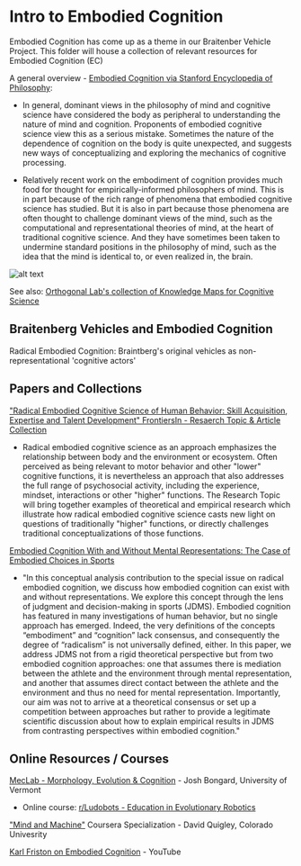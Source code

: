 # Intro to Embodied Cognition
Embodied Cognition has come up as a theme in our Braitenber Vehicle Project. This folder will house a collection of relevant resources for Embodied Cognition (EC)

A general overview - [Embodied Cognition via Stanford Encyclopedia of Philosophy](https://plato.stanford.edu/entries/embodied-cognition/):

- In general, dominant views in the philosophy of mind and cognitive science have considered the body as peripheral to understanding the nature of mind and cognition. Proponents of embodied cognitive science view this as a serious mistake. Sometimes the nature of the dependence of cognition on the body is quite unexpected, and suggests new ways of conceptualizing and exploring the mechanics of cognitive processing.

- Relatively recent work on the embodiment of cognition provides much food for thought for empirically-informed philosophers of mind. This is in part because of the rich range of phenomena that embodied cognitive science has studied. But it is also in part because those phenomena are often thought to challenge dominant views of the mind, such as the computational and representational theories of mind, at the heart of traditional cognitive science. And they have sometimes been taken to undermine standard positions in the philosophy of mind, such as the idea that the mind is identical to, or even realized in, the brain.


![alt text](https://raw.githubusercontent.com/Orthogonal-Research-Lab/Knowledge-Maps/master/Cognitive%20Science/cognitivesciencemap-v6_orig.png "Cognitive Science Map")

See also: [Orthogonal Lab's collection of Knowledge Maps for Cognitive Science](https://github.com/Orthogonal-Research-Lab/Knowledge-Maps/tree/master/Cognitive%20Science)


## Braitenberg Vehicles and Embodied Cognition
Radical Embodied Cognition: Braintberg's original vehicles as non-representational 'cognitive actors'


## Papers and Collections
["Radical Embodied Cognitive Science of Human Behavior: Skill Acquisition, Expertise and Talent Development" FrontiersIn - Resaerch Topic & Article Collection](https://www.frontiersin.org/research-topics/9049/radical-embodied-cognitive-science-of-human-behavior-skill-acquisition-expertise-and-talent-developm#overview)

- Radical embodied cognitive science as an approach emphasizes the relationship between body and the environment or ecosystem. Often perceived as being relevant to motor behavior and other "lower" cognitive functions, it is nevertheless an approach that also addresses the full range of psychosocial activity, including the experience, mindset, interactions or other "higher" functions. The Research Topic will bring together examples of theoretical and empirical research which illustrate how radical embodied cognitive science casts new light on questions of traditionally "higher" functions, or directly challenges traditional conceptualizations of those functions. 





[Embodied Cognition With and Without Mental Representations: The Case of Embodied Choices in Sports](https://www.frontiersin.org/articles/10.3389/fpsyg.2019.01825/full)
- "In this conceptual analysis contribution to the special issue on radical embodied cognition, we discuss how embodied cognition can exist with and without representations. We explore this concept through the lens of judgment and decision-making in sports (JDMS). Embodied cognition has featured in many investigations of human behavior, but no single approach has emerged. Indeed, the very definitions of the concepts “embodiment” and “cognition” lack consensus, and consequently the degree of “radicalism” is not universally defined, either. In this paper, we address JDMS not from a rigid theoretical perspective but from two embodied cognition approaches: one that assumes there is mediation between the athlete and the environment through mental representation, and another that assumes direct contact between the athlete and the environment and thus no need for mental representation. Importantly, our aim was not to arrive at a theoretical consensus or set up a competition between approaches but rather to provide a legitimate scientific discussion about how to explain empirical results in JDMS from contrasting perspectives within embodied cognition."


## Online Resources / Courses 
[MecLab - Morphology, Evolution & Cognition](https://www.meclab.org/about-video) - Josh Bongard, University of Vermont
* Online course: [r/Ludobots - Education in Evolutionary Robotics](https://www.reddit.com/r/ludobots/)

["Mind and Machine"](https://www.coursera.org/specializations/mind-machine) Coursera Specialization -  David Quigley, Colorado Univesrity

[Karl Friston on Embodied Cognition](https://www.youtube.com/watch?v=HW0JnjgCO3o) - YouTube 
